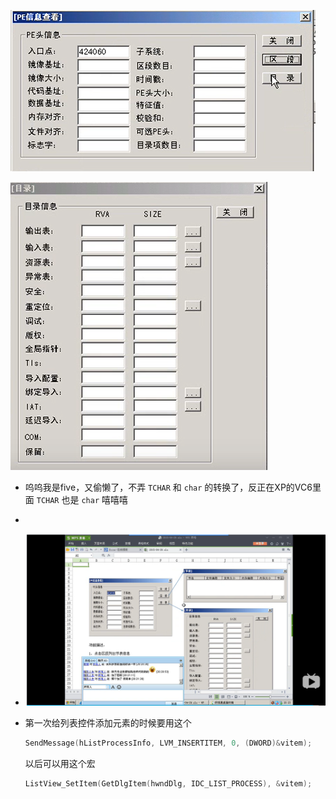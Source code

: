 ![image-20200804120255032](https://raw.githubusercontent.com/smallzhong/picgo-pic-bed/master/image-20200804120255032.png)

![image-20200804120207690](https://raw.githubusercontent.com/smallzhong/picgo-pic-bed/master/image-20200804120207690.png)

+ 呜呜我是five，又偷懒了，不弄 `TCHAR` 和 `char` 的转换了，反正在XP的VC6里面 `TCHAR` 也是 `char` 嘻嘻嘻

+ 
+ ![image-20200805215727342](https://raw.githubusercontent.com/smallzhong/picgo-pic-bed/master/image-20200805215727342.png)

+ 第一次给列表控件添加元素的时候要用这个

  ```cpp
  SendMessage(hListProcessInfo, LVM_INSERTITEM, 0, (DWORD)&vitem);
  ```

  以后可以用这个宏

  ```cpp
  ListView_SetItem(GetDlgItem(hwndDlg, IDC_LIST_PROCESS), &vitem);
  ```

  

  
